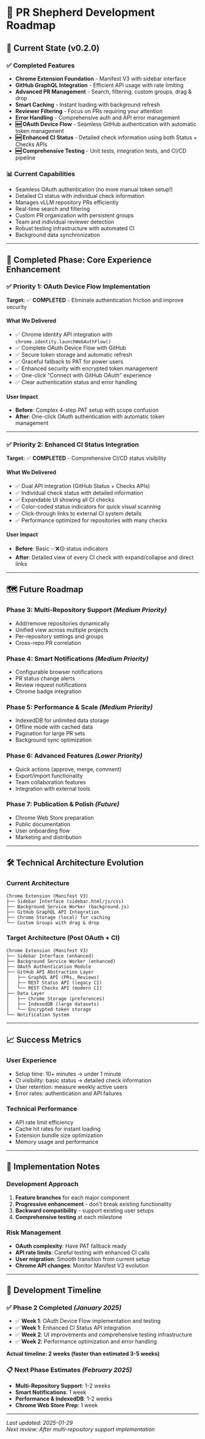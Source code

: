 # 🐑 PR Shepherd Development Roadmap

## 📍 Current State (v0.2.0)

### ✅ **Completed Features**
- **Chrome Extension Foundation** - Manifest V3 with sidebar interface
- **GitHub GraphQL Integration** - Efficient API usage with rate limiting
- **Advanced PR Management** - Search, filtering, custom groups, drag & drop
- **Smart Caching** - Instant loading with background refresh
- **Reviewer Filtering** - Focus on PRs requiring your attention
- **Error Handling** - Comprehensive auth and API error management
- **🆕 OAuth Device Flow** - Seamless GitHub authentication with automatic token management
- **🆕 Enhanced CI Status** - Detailed check information using both Status + Checks APIs
- **🆕 Comprehensive Testing** - Unit tests, integration tests, and CI/CD pipeline

### 📊 **Current Capabilities**
- Seamless OAuth authentication (no more manual token setup!)
- Detailed CI status with individual check information
- Manages vLLM repository PRs efficiently
- Real-time search and filtering
- Custom PR organization with persistent groups
- Team and individual reviewer detection
- Robust testing infrastructure with automated CI
- Background data synchronization

---

## 🎯 **Completed Phase: Core Experience Enhancement**

### **✅ Priority 1: OAuth Device Flow Implementation**
**Target:** ✅ **COMPLETED** - Eliminate authentication friction and improve security

#### **What We Delivered**
- ✅ Chrome Identity API integration with `chrome.identity.launchWebAuthFlow()`
- ✅ Complete OAuth Device Flow with GitHub
- ✅ Secure token storage and automatic refresh
- ✅ Graceful fallback to PAT for power users
- ✅ Enhanced security with encrypted token management
- ✅ One-click "Connect with GitHub OAuth" experience
- ✅ Clear authentication status and error handling

#### **User Impact**
- **Before**: Complex 4-step PAT setup with scope confusion
- **After**: One-click OAuth authentication with automatic token management

---

### **✅ Priority 2: Enhanced CI Status Integration**
**Target:** ✅ **COMPLETED** - Comprehensive CI/CD status visibility

#### **What We Delivered**
- ✅ Dual API integration (GitHub Status + Checks APIs)
- ✅ Individual check status with detailed information
- ✅ Expandable UI showing all CI checks
- ✅ Color-coded status indicators for quick visual scanning
- ✅ Click-through links to external CI system details
- ✅ Performance optimized for repositories with many checks

#### **User Impact**
- **Before**: Basic ✅❌🟡 status indicators
- **After**: Detailed view of every CI check with expand/collapse and direct links

---

## 🗺 **Future Roadmap**

### **Phase 3: Multi-Repository Support** *(Medium Priority)*
- Add/remove repositories dynamically
- Unified view across multiple projects
- Per-repository settings and groups
- Cross-repo PR correlation

### **Phase 4: Smart Notifications** *(Medium Priority)*
- Configurable browser notifications
- PR status change alerts
- Review request notifications
- Chrome badge integration

### **Phase 5: Performance & Scale** *(Medium Priority)*
- IndexedDB for unlimited data storage
- Offline mode with cached data
- Pagination for large PR sets
- Background sync optimization

### **Phase 6: Advanced Features** *(Lower Priority)*
- Quick actions (approve, merge, comment)
- Export/import functionality
- Team collaboration features
- Integration with external tools

### **Phase 7: Publication & Polish** *(Future)*
- Chrome Web Store preparation
- Public documentation
- User onboarding flow
- Marketing and distribution

---

## 🛠 **Technical Architecture Evolution**

### **Current Architecture**
```
Chrome Extension (Manifest V3)
├── Sidebar Interface (sidebar.html/js/css)
├── Background Service Worker (background.js)
├── GitHub GraphQL API Integration
├── Chrome Storage (local) for caching
└── Custom Groups with drag & drop
```

### **Target Architecture (Post OAuth + CI)**
```
Chrome Extension (Manifest V3)
├── Sidebar Interface (enhanced)
├── Background Service Worker (enhanced)
├── OAuth Authentication Module
├── GitHub API Abstraction Layer
│   ├── GraphQL API (PRs, Reviews)
│   ├── REST Status API (legacy CI)
│   └── REST Checks API (modern CI)
├── Data Layer
│   ├── Chrome Storage (preferences)
│   ├── IndexedDB (large datasets)
│   └── Encrypted token storage
└── Notification System
```

---

## 📈 **Success Metrics**

### **User Experience**
- Setup time: 10+ minutes → under 1 minute
- CI visibility: basic status → detailed check information
- User retention: measure weekly active users
- Error rates: authentication and API failures

### **Technical Performance**
- API rate limit efficiency
- Cache hit rates for instant loading
- Extension bundle size optimization
- Memory usage and performance

---

## 🚧 **Implementation Notes**

### **Development Approach**
1. **Feature branches** for each major component
2. **Progressive enhancement** - don't break existing functionality
3. **Backward compatibility** - support existing user setups
4. **Comprehensive testing** at each milestone

### **Risk Management**
- **OAuth complexity**: Have PAT fallback ready
- **API rate limits**: Careful testing with enhanced CI calls
- **User migration**: Smooth transition from current setup
- **Chrome API changes**: Monitor Manifest V3 evolution

---

## 📅 **Development Timeline**

### **✅ Phase 2 Completed** *(January 2025)*
- ✅ **Week 1**: OAuth Device Flow implementation and testing
- ✅ **Week 1**: Enhanced CI Status API integration  
- ✅ **Week 2**: UI improvements and comprehensive testing infrastructure
- ✅ **Week 2**: Performance optimization and error handling

**Actual timeline: 2 weeks (faster than estimated 3-5 weeks)**

### **📋 Next Phase Estimates** *(February 2025)*
- **Multi-Repository Support**: 1-2 weeks
- **Smart Notifications**: 1 week  
- **Performance & IndexedDB**: 1-2 weeks
- **Chrome Web Store Prep**: 1 week

---

*Last updated: 2025-01-29*  
*Next review: After multi-repository support implementation*